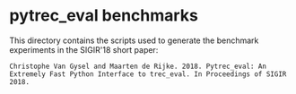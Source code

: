 pytrec_eval benchmarks
======================

This directory contains the scripts used to generate the benchmark experiments in the SIGIR'18 short paper:

	Christophe Van Gysel and Maarten de Rijke. 2018. Pytrec_eval: An Extremely Fast Python Interface to trec_eval. In Proceedings of SIGIR 2018.